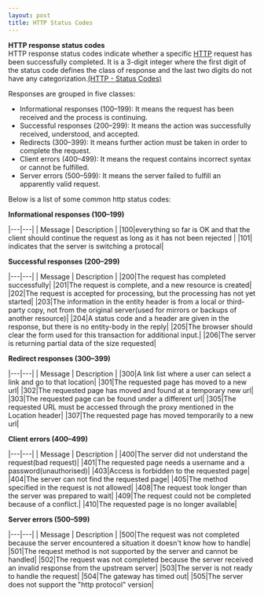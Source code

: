 ```yaml
---
layout: post
title: HTTP Status Codes
---
```


**HTTP response status codes**<br>
HTTP response status codes indicate whether a specific [HTTP](https://developer.mozilla.org/en-US/docs/Web/HTTP) request has been successfully completed. It is a 3-digit integer where the first digit of the status code defines the class of response and the last two digits do not have any categorization.[(HTTP - Status Codes)](https://developer.mozilla.org/en-US/docs/Web/HTTP/Status)

Responses are grouped in five classes:

- Informational responses (100–199): It means the request has been received and the process is continuing.
- Successful responses (200–299): It means the action was successfully received, understood, and accepted.
- Redirects (300–399): It means further action must be taken in order to complete the request.
- Client errors (400–499): It means the request contains incorrect syntax or cannot be fulfilled.
- Server errors (500–599): It means the server failed to fulfill an apparently valid request.

Below is a list of some common http status codes:

**Informational responses (100–199)**

|---|---|
| Message | Description |
|100|everything so far is OK and that the client should continue the request as long as it has not been rejected |
|101| indicates that the server is switching a protocal|

**Successful responses (200–299)**

|---|---|
| Message | Description |
|200|The request has completed successfully|
|201|The request is complete, and a new resource is created|
|202|The request is accepted for processing, but the processing has not yet started|
|203|The information in the entity header is from a local or third-party copy, not from the original server(used for mirrors or backups of another resource)|
|204|A status code and a header are given in the response, but there is no entity-body in the reply|
|205|The browser should clear the form used for this transaction for additional input.|
|206|The server is returning partial data of the size requested|

**Redirect responses (300–399)**

|---|---|
| Message | Description |
|300|A link list where a user can select a link and go to that location|
|301|The requested page has moved to a new url|
|302|The requested page has moved and found at a temporary new url|
|303|The requested page can be found under a different url|
|305|The requested URL must be accessed through the proxy mentioned in the Location header|
|307|The requested page has moved temporarily to a new url|

**Client errors (400–499)**

|---|---|
| Message | Description |
|400|The server did not understand the request(bad request)|
|401|The requested page needs a username and a password(unauthorised)|
|403|Access is forbidden to the requested page|
|404|The server can not find the requested page|
|405|The method specified in the request is not allowed|
|408|The request took longer than the server was prepared to wait|
|409|The request could not be completed because of a conflict.|
|410|The requested page is no longer available|

**Server errors (500–599)**

|---|---|
| Message | Description |
|500|The request was not completed because the server encountered a situation it doesn't know how to handle|
|501|The request method is not supported by the server and cannot be handled|
|502|The request was not completed because the server received an invalid response from the upstream server|
|503|The server is not ready to handle the request|
|504|The gateway has timed out|
|505|The server does not support the "http protocol" version|